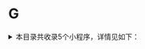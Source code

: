# G
<details>
<summary>
本目录共收录5个小程序，详情见如下：
</summary>

- [古茗茶饮点单](https://github.com/zirawell/Ad-Cleaner/tree/main/Adblock/Applet/Wechat/G/%E5%8F%A4%E8%8C%97%E8%8C%B6%E9%A5%AE%E7%82%B9%E5%8D%95)
- [工银E生活](https://github.com/zirawell/Ad-Cleaner/tree/main/Adblock/Applet/Wechat/G/%E5%B7%A5%E9%93%B6E%E7%94%9F%E6%B4%BB)
- [广州地铁乘车码](https://github.com/zirawell/Ad-Cleaner/tree/main/Adblock/Applet/Wechat/G/%E5%B9%BF%E5%B7%9E%E5%9C%B0%E9%93%81%E4%B9%98%E8%BD%A6%E7%A0%81)
- [怪兽充电](https://github.com/zirawell/Ad-Cleaner/tree/main/Adblock/Applet/Wechat/G/%E6%80%AA%E5%85%BD%E5%85%85%E7%94%B5)
- [故宫博物馆](https://github.com/zirawell/Ad-Cleaner/tree/main/Adblock/Applet/Wechat/G/%E6%95%85%E5%AE%AB%E5%8D%9A%E7%89%A9%E9%A6%86)

</details>